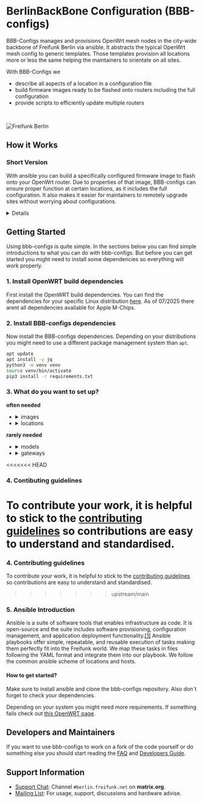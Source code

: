 # BerlinBackBone Configuration (BBB-configs)


BBB-Configs manages and provisions OpenWrt mesh nodes in the city-wide backbone of Freifunk Berlin via ansible. It abstracts the typical OpenWrt mesh config to generic templates. Those templates provision all locations more or less the same helping the maintainers to orientate on all sites.

With BBB-Configs we

* describe all aspects of a location in a configuration file
* build firmware images ready to be flashed onto routers including the full configuration
* provide scripts to efficiently update multiple routers

<br>

![Freifunk Berlin](https://user-images.githubusercontent.com/10708466/174321624-b43cedab-53e8-4b56-b1fb-a051e18b21bb.png)

## How it Works

### Short Version

With ansible you can build a specifically configured firmware image to flash onto your OpenWrt router. Due to properties of that image, BBB-configs can ensure proper function at certain locations, as it includes the full configuration. It also makes it easier for maintainers to remotely upgrade sites without worrying about configurations.

<details>

### Technical Version

The provision of a router works by generating the necessary OpenWrt configs and feeding the OpenWrt-Imagebuilder with it. In the end, ansible generates a self-contained binary firmware image ready to be flashed onto a router. Due to the self-contained property BBB-Configs can ensure to function properly on a router in a specific location as it includes the full configuration. Maintainers can remotely upgrade sites without having to worry about wrong configurations. Ansible playbooks offer simple, repeatable, and reusable execution of tasks making them perfectly fit into the Freifunk world. Daily Freifunk maintenance consists of updating a location to the newest software version or deploying a new service. Sometimes new sites are acquired with the constraint of producing a network plan and flashing dozens of routers with OpenWrt. We map these tasks in files following the YAML format and integrate them into our playbook. Commonly, playbooks execute ansible tasks on remote machines changing configuration files or installing new software on runtime. Here, we use the playbook to perform tasks with the outcome of a binary image containing all configuration files on compile time. The only remote execution at runtime on the network device may be a sysupgrade-command of the final binary.

We follow the common ansible scheme of locations and hosts. We see a location as an autonomous layer 2 domain connected with other locations in a layer 3 fashion. We call these layer 2 constructions a core-router setup implying only one router is acting as a gateway and provides services, like DHCP. Further, these routers maintain layer 3 connectivity to other locations with mesh routing daemons like babeld. A core setup can have an unbound number of access points. As a layer 2 domain, a network client can roam between all devices, and no routing is done inside the location. Mapping that on our playbook, the location contains the network plan and also service descriptions that are valid for all hosts inside a location. Host entities describe the physical or virtual network entity by its actual hardware, e.g. Belkin RT3200 router, and can also override service descriptions set by the location. The mapping between hosts and location is done inside the host's definition by the location variable.

The image compilation takes the variables defined by the hosts and location files to generate the OpenWrt config syntax for each physical or virtual host. The generation is based on template files written in the Jinja language. Based on the actual hardware, different files are included to fit the underlying system and drivers, e.g. some drivers expect network config concerning the distributed switching architecture, and some use the legacy sw-config format. Based on the predefined roles, core-router, access point, and gateway, a customized set of tasks are executed. The last step is to download the correct OpenWrt-Imagebuilder for the host and give it all generated config files. The Imagebuilder generates a binary image embedded with the customized config for this one host in the particular location. Flashing this image to a router will set the router after boot directly in the correct operating state. Further, this router will not be able to lose any of its configurations since it is embedded into its image.

If we need someone to reproduce our setup, the person can just generate the image for the involved routers, aka hosts, and provision them. Everyone can reproduce our setup and can work with us on our configurations from all over the world. In the future, it may be possible to abstract the actual router hardware with QEMU opening new interesting use cases.

</details>

## Getting Started

Using bbb-configs is quite simple. In the sections below you can find simple introductions to what you can do with bbb-configs. But before you can get started you might need to install some dependencies so everything will work properly.

### 1. Install OpenWRT build dependencies

First install the OpenWRT build dependencies. You can find the dependencies for your specific Linux distribution [here](https://openwrt.org/docs/guide-developer/toolchain/install-buildsystem#linux_gnu-linux_distributions). As of 07/2025 there arent all dependencies available for Apple M-Chips.

### 2. Install BBB-configs dependencies

Now install the BBB-configs dependencies. Depending on your distributions you might need to use a different package management system than `apt`.

```sh
apt update
apt install -y jq
python3 -m venv venv
source venv/bin/activate
pip3 install -r requirements.txt
```

### 3. What do you want to set up?

**often needed**

- <details>
  <summary>images</summary>

  #### Generate images

  You can generate images using the generate-images script that brings up a menu

  ```sh
  ./generate-images.sh
  ```

  or by passing locations or hostnames as comma separated list even with wildcards if properly quoted

  ```sh
  ./generate-images.sh location1,host1,host2,location2,"host-*","location-*"
  ```

  or by passing running the ansible playbook directly with a limit parameter containing locations or hosts as a comma separated list.

  Note: Locations must be prefixed witch `location_` and within the location name `-` must be converted to `_`.

  ```sh
  ansible-playbook play.yml --limit location_loc_name,host --tags image
  ```
  #### Flash images

  After building firmware images you can update multiple routers using the mass-update script, which updates every node,that has an image in `tmp/images/`. This works best using SSH keys for authentication.

  Another suitable way to flash our image might be the web GUI or via your terminal using `scp`.

  ```
  ./mass-update.sh
  ```
  </details>
- <details>
  <summary>locations</summary>

  #### Set up new location

     1. Create a location file in the `locations` directory. You might want to copy an existing location to make your start more easy.
     2. Run the image creation as shown in the commands above (image will be in `tmp/images` directory).
     3. Flash the image to your router
     4. Secure the router by setting a root password using SSH or the web interface.
     5. Done!

    Have a look at the [Developers Guide](DEVELOPER.md) for more information.


     <!-- TODO -> create example location which people can copy to start set up their own location with examples and explanations of what you can do -->

  </details>

**rarely needed**

- <details>
  <summary>models</summary>

  Take a look at this section in DEVELOPER.md: [model-files](https://github.com/freifunk-berlin/bbb-configs/blob/main/DEVELOPER.md#groups_vars)

  </details>
- <details>
  <summary>gateways</summary>
  <br>
  This section is not finished yet, feel free to contribute.

  </details>

<<<<<<< HEAD
### 4. Contibuting guidelines

To contribute your work, it is helpful to stick to the [contributing guidelines](https://github.com/freifunk-berlin/bbb-configs/issues/785) so contributions are easy to understand and standardised.
=======
### 4. Contributing guidelines

To contribute your work, it is helpful to stick to the [contributing guidelines](https://github.com/freifunk-berlin/bbb-configs/blob/main/CONTRIBUTING.md#contributing-to-bbb-configs) so contributions are easy to understand and standardised.
>>>>>>> upstream/main

### 5. Ansible Introduction

Ansible is a suite of software tools that enables infrastructure as code. It is open-source and the suite includes software provisioning, configuration management, and application deployment functionality.[[1]](https://en.wikipedia.org/wiki/Ansible_(software)) Ansible playbooks offer simple, repeatable, and reusable execution of tasks making them perfectly fit into the Freifunk world. We map these tasks in files following the YAML format and integrate them into our playbook. We follow the common ansible scheme of locations and hosts.

#### How to get started?

Make sure to install ansible and clone the bbb-configs repository. Also don`t forget to check your dependencies.

Depending on your system you might need more requirements. If something fails check out [this OpenWRT page](https://openwrt.org/docs/guide-developer/toolchain/install-buildsystem).

## Developers and Maintainers

If you want to use bbb-configs to work on a fork of the code yourself or do something else you should start reading the [FAQ](FAQ.md) and [Developers Guide](DEVELOPER.md).

## Support Information

* [Support Chat](https://matrix.to/#/#berlin.freifunk.net:matrix.org): Channel `#berlin.freifunk.net` on **matrix.org**.
* [Mailing List](https://lists.berlin.freifunk.net/cgi-bin/mailman/listinfo/berlin): For usage, support, discussions and hardware advise.
